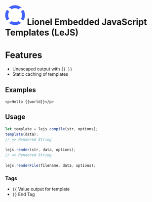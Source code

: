 
# ![Lionel](logo-64.png)  Lionel Embedded JavaScript Templates (LeJS)


# Features

 - Unescaped output with `{{ }}`
 - Static caching of templates

## Examples

```
<p>Hello {{world}}</p>
```

## Usage

```javascript
let template = lejs.compile(str, options);
template(data);
// => Rendered String

lejs.render(str, data, options);
// => Rendered String

lejs.renderFile(filename, data, options);
```

### Tags
  - `{{` Value output for template
  - `}}` End Tag
